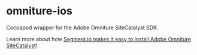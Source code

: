 omniture-ios
============

Cocoapod wrapper for the Adobe Omniture SiteCatalyst SDK.

Learn more about how [Segment.io makes it easy to install Adobe Omniture SiteCatalyst](https://segment.io/integrations/omniture)!
